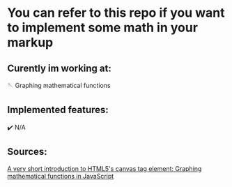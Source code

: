# You can refer to this repo if you want to implement some math in your markup

## Curently im working at:
🪡 Graphing mathematical functions 

## Implemented features:

✔️ N/A

## Sources: 
[A very short introduction to HTML5's canvas tag element: Graphing mathematical functions in JavaScript](https://matt.might.net/articles/rendering-mathematical-functions-in-javascript-with-canvas-html/)